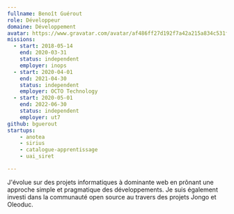 ```yaml
---
fullname: Benoît Guérout
role: Développeur
domaine: Développement
avatar: https://www.gravatar.com/avatar/af486ff27d192f7a42a215a834c531f4?s=512
missions:
  - start: 2018-05-14
    end: 2020-03-31
    status: independent
    employer: inops
  - start: 2020-04-01
    end: 2021-04-30
    status: independent
    employer: OCTO Technology
  - start: 2020-05-01
    end: 2022-06-30
    status: independent
    employer: ut7
github: bguerout
startups:
    - anotea
    - sirius
    - catalogue-apprentissage
    - uai_siret

---
```


J'évolue sur des projets informatiques à dominante web en prônant une approche simple et pragmatique des développements. 
Je suis également investi dans la communauté open source au travers des projets Jongo et Oleoduc.
